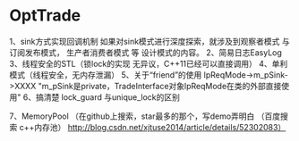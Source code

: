 # OptTrade
1、sink方式实现回调机制
   如果对sink模式进行深度探索，就涉及到观察者模式 与 订阅发布模式， 生产者消费者模式  等 设计模式的内容。
2、简易日志EasyLog
3、线程安全的STL（锁lock的实现 无异议，C++11已经可以直接调用）
4、单利模式（线程安全，无内存泄漏）
5、关于“friend”的使用
lpReqMode->m_pSink->XXXX    "m_pSink是private，TradeInterface对象lpReqMode在类的外部直接使用"
6、搞清楚 lock_guard 与unique_lock的区别

7、MemoryPool （在github上搜索，star最多的那个，写demo弄明白  （百度搜索 c++内存池） http://blog.csdn.net/xjtuse2014/article/details/52302083）
